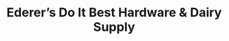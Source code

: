 ---
title: "Ederer’s Do It Best Hard­ware & Dairy Supply"
url: /blanchardville/ederers-do-it-best-hardware-und-dairy-supply/
shop: Eisenwaren
---